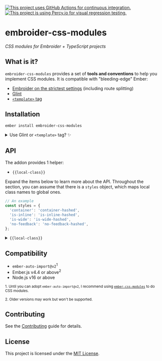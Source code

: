 [![This project uses GitHub Actions for continuous integration.](https://github.com/ijlee2/embroider-css-modules/actions/workflows/ci.yml/badge.svg)](https://github.com/ijlee2/embroider-css-modules/actions/workflows/ci.yml)
[![This project is using Percy.io for visual regression testing.](https://percy.io/static/images/percy-badge.svg)](https://percy.io/Isaac/embroider-css-modules)

# embroider-css-modules

_CSS modules for Embroider + TypeScript projects_


## What is it?

`embroider-css-modules` provides a set of **tools and conventions** to help you implement CSS modules. It is compatible with "bleeding-edge" Ember:

- [Embroider on the strictest settings](https://github.com/embroider-build/embroider/#options) (including route splitting)
- [Glint](https://typed-ember.gitbook.io/glint/)
- [`<template>` tag](https://github.com/ember-template-imports/ember-template-imports)


## Installation

```sh
ember install embroider-css-modules
```

<details>
<summary>Use Glint or <code>&lt;template&gt;</code> tag? ✨</summary>

- Update your template registry to extend this addon's. Check the [Glint documentation](https://typed-ember.gitbook.io/glint/using-glint/ember/using-addons#using-glint-enabled-addons) for more information.

    ```ts
    /* types/global.d.ts */

    import '@glint/environment-ember-loose';

    import type EmbroiderCssModulesRegistry from 'embroider-css-modules/template-registry';

    declare module '@glint/environment-ember-loose/registry' {
      export default interface Registry extends EmbroiderCssModulesRegistry, /* other addon registries */ {
        // local entries
      }
    }
    ```

- If you are using `<template>` tag, you are good to go! Use the named import to consume things.

    ```css
    /* app/components/ui/page.css */
    .container {
      margin: 16px;
      background-color: #FAFAFA;
    }

    .header {
      font-size: 24px;
      font-weight: bold;
    }
  
    .body {
      font-size: 16px;
    }
    ```
    ```ts
    /* app/components/ui/page.gts */
    import { localClass } from 'embroider-css-modules';

    import styles from './page.css';

    <template>
      <div class={{localClass styles "container"}}>
        <h1 class={{styles.header}}>
          {{@title}}
        </h1>

        <div class={{styles.body}}>
          {{yield}}
        </div>
      </div>
    </template>
    ```

</details>


## API

The addon provides 1 helper:

- `{{local-class}}`

Expand the items below to learn more about the API. Throughout the section, you can assume that there is a `styles` object, which maps local class names to global ones.

```ts
// An example
const styles = {
  'container': 'container-hashed',
  'is-inline': 'is-inline-hashed',
  'is-wide': 'is-wide-hashed',
  'no-feedback': 'no-feedback-hashed',
};
```

<details>
<summary><code>{{local-class}}</code></summary>

### Why use it?

The `{{local-class}}` helper is useful when there are multiple classes to consider.

```hbs
{{! Before: app/components/ui/form/field.hbs }}
<div
  class={{concat
    this.styles.container
    " "
    (if @isInline this.styles.is-inline)
    " "
    (if @isWide this.styles.is-wide)
    " "
    (unless @errorMessage this.styles.no-feedback)
  }}
>
  ...
</div>
```

```hbs
{{! After: app/components/ui/form/field.hbs }}
<div
  class={{local-class
    this.styles
    "container"
    (if @isInline "is-inline")
    (if @isWide "is-wide")
    (unless @errorMessage "no-feedback")
  }}
>
  ...
</div>
```

To apply multiple classes when a conditional statement holds, use the `{{array}}` helper:

```hbs
{{! app/templates/products.hbs }}
<div
  class={{local-class
    this.styles
    (if
      this.isInExperimentalGroup
      (array "shared-layout" "products-with-details")
      (array "shared-layout" "products")
    )
    "sticky-container"
  }}
>
  ...
</div>
```

### Arguments

The `{{local-class}}` helper uses positional arguments so that, when there is a type error, the message from TypeScript is easy to understand.

Pass the `styles` object first, then the local class name(s).

### Outputs

The `{{local-class}}` helper returns a concatenated string. The string lists the global class names in the same order as the local ones.

</details>


## Compatibility

* `ember-auto-import@v2`<sup>1</sup>
* Ember.js v4.4 or above<sup>2</sup>
* Node.js v16 or above

<sup>1. Until you can adopt `ember-auto-import@v2`, I recommend using [`ember-css-modules`](https://github.com/salsify/ember-css-modules) to do CSS modules.</sup>

<sup>2. Older versions may work but won't be supported.</sup>


## Contributing

See the [Contributing](../CONTRIBUTING.md) guide for details.


## License

This project is licensed under the [MIT License](LICENSE.md).
